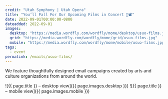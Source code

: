```yaml
---
credit: "Utah Symphony | Utah Opera"
title: "You’ll Fall For Our Upcoming Films in Concert 🍂📽️"
date: 2022-09-01T00:00:00-0800
dateadded: 2022-09-01
images:
  desktop: "https://media.wordfly.com/wordfly/mome/desktop/usuo-films.jpg"
  grid: "https://media.wordfly.com/wordfly/mome/grid/usuo-films.jpg"
  mobile: "https://media.wordfly.com/wordfly/mome/mobile/usuo-films.jpg"
tags:
  - event
permalink: /emails/usuo-films/
---
```

We feature thoughtfully designed email campaigns created by arts and culture organizations from around the world.

![{{ page.title }} – desktop view]({{ page.images.desktop }})
![{{ page.title }} – mobile view]({{ page.images.mobile }})
